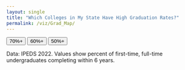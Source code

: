 ```yaml
---
layout: single
title: "Which Colleges in My State Have High Graduation Rates?"
permalink: /viz/Grad_Map/
---
```


<!-- Mount node for the React app -->
<div id="us-gradrate-map"></div>

<!-- Threshold buttons the app wires up -->
<div class="controls">
  <button class="threshold-btn" data-threshold="70">70%+</button>
  <button class="threshold-btn" data-threshold="60">60%+</button>
  <button class="threshold-btn" data-threshold="50">50%+</button>
</div>

<p class="note">
  Data: IPEDS 2022. Values show percent of first-time, full-time undergraduates completing within 6 years.
</p>

<!-- Styles -->
<link rel="stylesheet" href="./app.css?v=2" />

<!-- Runtime dependencies (UMD builds expose globals) -->
<script crossorigin src="https://unpkg.com/react@18/umd/react.production.min.js"></script>
<script crossorigin src="https://unpkg.com/react-dom@18/umd/react-dom.production.min.js"></script>
<script src="https://unpkg.com/react-simple-maps@3/dist/react-simple-maps.min.js"></script>
<script src="https://unpkg.com/papaparse@5.4.1/papaparse.min.js"></script>

<!-- Your app (UMD/no imports) -->
<script defer src="./app.js?v=2"></script>

